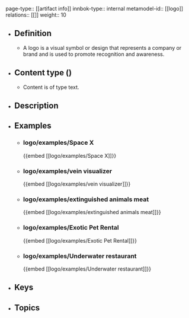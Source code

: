 page-type:: [[artifact info]]
innbok-type:: internal
metamodel-id:: [[logo]]
relations:: [[]]
weight:: 10

- ## Definition
  - A logo is a visual symbol or design that represents a company or brand and is used to promote recognition and awareness.
- ## Content type ()
  - Content is of type text.
  
- ## Description
- ## Examples
  - ### logo/examples/Space X
    {{embed [[logo/examples/Space X]]}}
  - ### logo/examples/vein visualizer
    {{embed [[logo/examples/vein visualizer]]}}
  - ### logo/examples/extinguished animals meat
    {{embed [[logo/examples/extinguished animals meat]]}}
  - ### logo/examples/Exotic Pet Rental
    {{embed [[logo/examples/Exotic Pet Rental]]}}
  - ### logo/examples/Underwater restaurant
    {{embed [[logo/examples/Underwater restaurant]]}}
  
- ## Keys
  
- ## Topics
  

